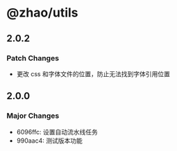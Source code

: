 # @zhao/utils

## 2.0.2

### Patch Changes

- 更改 css 和字体文件的位置，防止无法找到字体引用位置

## 2.0.0

### Major Changes

- 6096ffc: 设置自动流水线任务
- 990aac4: 测试版本功能
